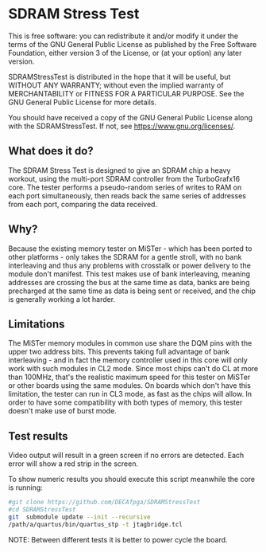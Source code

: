 # SDRAM Stress Test

This is free software: you can redistribute it and/or modify
it under the terms of the GNU General Public License as published by
the Free Software Foundation, either version 3 of the License, or
(at your option) any later version.

SDRAMStressTest is distributed in the hope that it will be useful,
but WITHOUT ANY WARRANTY; without even the implied warranty of
MERCHANTABILITY or FITNESS FOR A PARTICULAR PURPOSE.  See the
GNU General Public License for more details.

You should have received a copy of the GNU General Public License
along with the SDRAMStressTest.  If not, see <https://www.gnu.org/licenses/>.

## What does it do?
The SDRAM Stress Test is designed to give an SDRAM chip a heavy workout, using the multi-port SDRAM controller from the TurboGrafx16 core.
The tester performs a pseudo-random series of writes to RAM on each port simultaneously, then reads back the same series of addresses from each port, comparing the data received.

## Why?
Because the existing memory tester on MiSTer - which has been ported to other platforms - only takes the SDRAM for a gentle stroll, with no bank interleaving and thus any problems with crosstalk or power delivery to the module don't manifest.  This test makes use of bank interleaving, meaning addresses are crossing the bus at the same time as data, banks are being precharged at the same time as data is being sent or received, and the chip is generally working a lot harder.

## Limitations
The MiSTer memory modules in common use share the DQM pins with the upper two address bits.  This prevents taking full advantage of bank interleaving - and in fact the memory controller used in this core will only work with such modules in CL2 mode.  Since most chips can't do CL at more than 100MHz, that's the realistic maximum speed for this tester on MiSTer or other boards using the same modules.
On boards which don't have this limitation, the tester can run in CL3 mode, as fast as the chips will allow.
In order to have some compatibility with both types of memory, this tester doesn't make use of burst mode.

## Test results

Video output will result in a green screen if no errors are detected. Each error will show a red strip in the screen.

To show numeric results you should execute this script meanwhile the core is running:

```sh
#git clone https://github.com/DECAfpga/SDRAMStressTest
#cd SDRAMStressTest
git  submodule update --init --recursive 
/path/a/quartus/bin/quartus_stp -t jtagbridge.tcl
```

NOTE: Between different tests it is better to power cycle the board.

